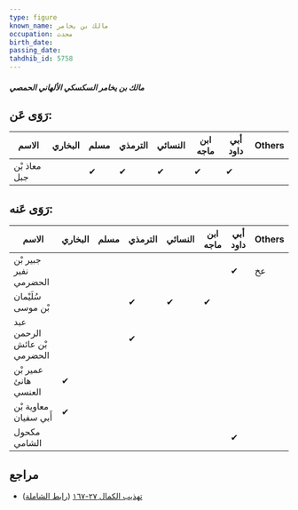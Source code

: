 ```yaml
---
type: figure
known_name: مالك بن يخامر
occupation: محدث
birth_date:
passing_date:
tahdhib_id: 5758
---
```

##### مالك بن يخامر السكسكي الألهاني الحمصي

## رَوَى عَن:
| الاسم        | البخاري | مسلم | الترمذي | النسائي | ابن ماجه | أبي داود | Others |
| ------------ | ------- | ---- | ------- | ------- | -------- | -------- | ------ |
| معاذ بْن جبل |         | ✔    | ✔       | ✔       | ✔        | ✔        |        |
## رَوَى عَنه:
| الاسم                       | البخاري | مسلم | الترمذي | النسائي | ابن ماجه | أبي داود | Others |
| --------------------------- | ------- | ---- | ------- | ------- | -------- | -------- | ------ |
| جبير بْن نفير الحضرمي       |         |      |         |         |          | ✔        | عخ     |
| سُلَيْمان بْن موسى          |         |      | ✔       | ✔       | ✔        |          |        |
| عبد الرحمن بْن عائش الحضرمي |         |      | ✔       |         |          |          |        |
| عمير بْن هانئ العنسي        | ✔       |      |         |         |          |          |        |
| معاوية بْن أَبي سفيان       | ✔       |      |         |         |          |          |        |
| مكحول الشامي                |         |      |         |         |          | ✔        |        |
## مراجع
- [تهذيب الكمال ٢٧-١٦٧](obsidian://open?vault=Tahdhib-al-Kamal&file=Figures/٥٧٥٨-مالك%20بن%20يخامر%20السكسكي%20الألهاني%20الحمصي) ([رابط الشاملة](https://shamela.ws/book/3722/14556))